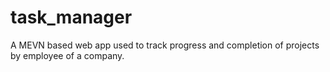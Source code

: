 # task_manager

A MEVN based web app used to track progress and completion of projects by employee of a company.